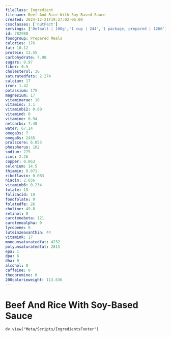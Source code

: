 ```yaml
---
fileClass: Ingredient
filename: Beef And Rice With Soy-Based Sauce
created: 2024-12-21T19:27:02-06:00
cssclasses: ['nutFact']
servings: ['Default | 100g','1 cup | 244','1 package, prepared | 1266']
id: 782980
foodgroup: Prepared Meals
calories: 176
fat: 10.12
protein: 13.55
carbohydrate: 7.98
sugars: 0.97
fiber: 0.5
cholesterol: 36
saturatedfats: 2.274
calcium: 17
iron: 1.42
potassium: 175
magnesium: 17
vitaminarae: 10
vitaminc: 2.1
vitaminb12: 0.69
vitamind: 0
vitamine: 0.94
netcarbs: 7.48
water: 67.14
omega3s: 7
omega6s: 2435
pralscore: 6.053
phosphorus: 102
sodium: 275
zinc: 2.26
copper: 0.063
selenium: 14.5
thiamin: 0.071
riboflavin: 0.083
niacin: 2.656
vitaminb6: 0.234
folate: 19
folicacid: 10
foodfolate: 9
folatedfe: 26
choline: 49.8
retinol: 0
carotenebeta: 121
carotenealpha: 0
lycopene: 0
luteinzeaxanthin: 44
vitamink: 17
monounsaturatedfat: 4232
polyunsaturatedfat: 2815
epa: 1
dpa: 6
dha: 0
alcohol: 0
caffeine: 0
theobromine: 0
200calorieweight: 113.636
---
```


# Beef And Rice With Soy-Based Sauce

```dataviewjs
dv.view("Meta/Scripts/IngredientsFooter")
```
